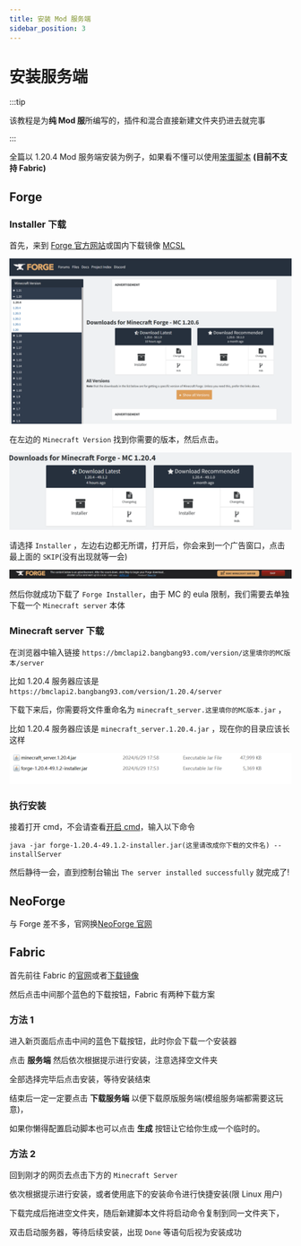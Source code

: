 ```yaml
---
title: 安装 Mod 服务端
sidebar_position: 3
---
```


# 安装服务端

:::tip

该教程是为**纯 Mod 服**所编写的，插件和混合直接新建文件夹扔进去就完事

:::

全篇以 1.20.4 Mod 服务端安装为例子，如果看不懂可以使用[笨蛋脚本](https://script.8aka.org/select-server) **(目前不支持 Fabric)**

## Forge

### Installer 下载

首先，来到 [Forge 官方网站](https://files.minecraftforge.net/net/minecraftforge/forge/)或国内下载镜像 [MCSL](https://sync.mcsl.com.cn/core/Forge)

![](_images/install/1.png)

在左边的 `Minecraft Version` 找到你需要的版本，然后点击。

![](_images/install/2.png)

请选择 `Installer` ，左边右边都无所谓，打开后，你会来到一个广告窗口，点击最上面的 `SKIP`(没有出现就等一会)

![](_images/install/3.png)

然后你就成功下载了 `Forge Installer`，由于 MC 的 eula 限制，我们需要去单独下载一个 `Minecraft server` 本体

### Minecraft server 下载

在浏览器中输入链接 `https://bmclapi2.bangbang93.com/version/这里填你的MC版本/server`

比如 1.20.4 服务器应该是 `https://bmclapi2.bangbang93.com/version/1.20.4/server`

下载下来后，你需要将文件重命名为 `minecraft_server.这里填你的MC版本.jar` ，

比如 1.20.4 服务器应该是 `minecraft_server.1.20.4.jar` ，现在你的目录应该长这样

![](_images/install/4.png)

### 执行安装

接着打开 cmd，不会请查看[开启 cmd](launch-server.md#笨蛋脚本)，输入以下命令

````shell
java -jar forge-1.20.4-49.1.2-installer.jar(这里请改成你下载的文件名) --installServer
````

然后静待一会，直到控制台输出 `The server installed successfully` 就完成了!

## NeoForge

与 Forge 差不多，官网换[NeoForge 官网](https://neoforged.net/)

## Fabric

首先前往 Fabric 的[官网](https://fabricmc.net/)或者[下载镜像](https://sync.mcsl.com.cn/core/Fabric)

然后点击中间那个蓝色的下载按钮，Fabric 有两种下载方案

### 方法 1

进入新页面后点击中间的蓝色下载按钮，此时你会下载一个安装器

点击 **服务端** 然后依次根据提示进行安装，注意选择空文件夹

全部选择完毕后点击安装，等待安装结束

结束后一定一定要点击 **下载服务端** 以便下载原版服务端(模组服务端都需要这玩意)，

如果你懒得配置启动脚本也可以点击 **生成** 按钮让它给你生成一个临时的。

### 方法 2

回到刚才的网页去点击下方的 `Minecraft Server`

依次根据提示进行安装，或者使用底下的安装命令进行快捷安装(限 Linux 用户)

下载完成后拖进空文件夹，随后新建脚本文件将启动命令复制到同一文件夹下，

双击启动服务器，等待后续安装，出现 `Done` 等语句后视为安装成功
